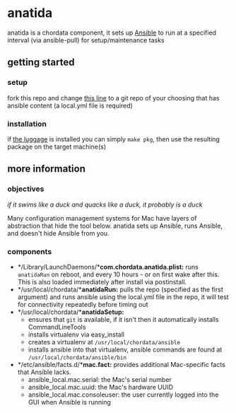 anatida
======

anatida is a chordata component, it sets up [Ansible](http://www.ansible.com) to run at a specified interval (via ansible-pull) for setup/maintenance tasks

getting started
---------------

### setup

fork this repo and change [this line](https://github.com/pearofducks/anatida/blob/master/com.chordata.anatida.plist#L12) to a git repo of your choosing that has ansible content (a local.yml file is required)

### installation

if [the luggage](https://github.com/unixorn/luggage) is installed you can simply `make pkg`, then use the resulting package on the target machine(s)

more information
----------------

### objectives

*if it swims like a duck and quacks like a duck, it probably is a duck*

Many configuration management systems for Mac have layers of abstraction that hide the tool below. anatida sets up Ansible, runs Ansible, and doesn't hide Ansible from you.

### components

- */Library/LaunchDaemons/***com.chordata.anatida.plist:** runs `anatidaRun` on reboot, and every 10 hours - or on first wake after this. This is also loaded immediately after install via postinstall.
- */usr/local/chordata/***anatidaRun:** pulls the repo (specified as the first argument) and runs ansible using the local.yml file in the repo, it will test for connectivity repeatedly before timing out
- */usr/local/chordata/***anatidaSetup:**
  - ensures that `git` is available, if it isn't then it automatically installs CommandLineTools
  - installs virtualenv via easy_install
  - creates a virtualenv at `/usr/local/chordata/ansible`
  - installs ansible into that virtualenv, ansible commands are found at `/usr/local/chordata/ansible/bin`
- */etc/ansible/facts.d/***mac.fact:** provides additional Mac-specific facts that Ansible lacks.
  - ansible_local.mac.serial: the Mac's serial number
  - ansible_local.mac.uuid: the Mac's hardware UUID
  - ansible_local.mac.consoleuser: the user currently logged into the GUI when Ansible is running
